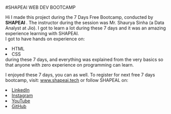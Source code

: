 #SHAPEAI WEB DEV BOOTCAMP

Hi I made this project during the 7 Days Free Bootcamp, conducted by <b> SHAPEAI </b>.
The instructor during the session was Mr. Shaurya Sinha (a Data Analyst at Jio). I got to learn a lot during these 7 days and it was an amazing experience learning with SHAPEAI.
<br>I got to have hands on experience on:
<li>HTML
<li>CSS
<br>during these 7 days, and everything was explained from the very basics so that anyone with zero experience on programming can learn.

I enjoyed these 7 days, you can as well. To register for next free 7 days bootcamp, visit: www.shapeai.tech or follow SHAPEAL on:

<li><a href="https://in.linkedin.com/company/shapeai">LinkedIn</a>
<li><a href="https://www.instagram.com/shape.ai/?hl=en">Instagram</a>
<li><a href="https://www.youtube.com/channel/UCTUvDLTW9meuDXWcbmISPdA">YouTube</a>
<li><a href="https://github.com/shapeai">GitHub</a>
